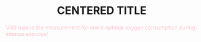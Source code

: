 <html>

<body>

<h1 align="center">CENTERED TITLE</h1>

<p style="color:pink;">VO2 max is the measurement for one's optimal oxygen consumption during intense exercise!</p>

</body>

</html>
